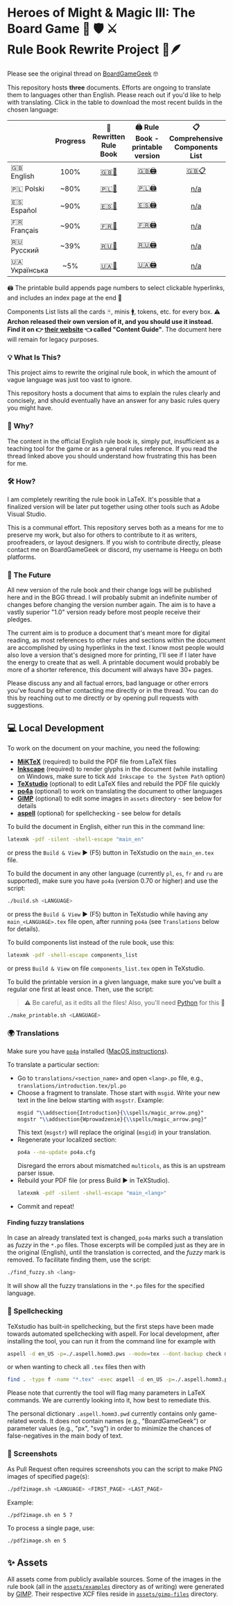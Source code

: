 # Heroes of Might & Magic III: The Board Game 🐴 🛡️ ⚔️️<br>Rule Book Rewrite Project 📜🪶

Please see the original thread on [BoardGameGeek](https://boardgamegeek.com/thread/3235221/rule-book-rewrite-project/page/1) 🤓

This repository hosts **three** documents.
Efforts are ongoing to translate them to languages other than English.
Please reach out if you'd like to help with translating.
Click in the table to download the most recent builds in the chosen language:

|               | Progress |                                📜 **Rewritten Rule Book**                                 |                              🖨️ **Rule Book - printable version**                              |                                         📋 **Comprehensive Components List**                                         |
|:--------------|:--------:|:-----------------------------------------------------------------------------------------:|:-----------------------------------------------------------------------------------------------:|:--------------------------------------------------------------------------------------------------------------------:|
| 🇬🇧 English  |   100%   | [🇬🇧📜](https://raw.githubusercontent.com/qwrtln/Homm3BG-build-artifacts/en/main_en.pdf) | [🇬🇧🖨️](https://raw.githubusercontent.com/qwrtln/Homm3BG-build-artifacts/en/printable_en.pdf) | [🇬🇧📋](https://raw.githubusercontent.com/qwrtln/Homm3BG-build-artifacts/components_list_en/components_list_en.pdf) |
| 🇵🇱 Polski   |   ~80%   | [🇵🇱📜](https://raw.githubusercontent.com/qwrtln/Homm3BG-build-artifacts/pl/main_pl.pdf) | [🇵🇱🖨️](https://raw.githubusercontent.com/qwrtln/Homm3BG-build-artifacts/pl/printable_pl.pdf) |  [n/a](https://raw.githubusercontent.com/qwrtln/Homm3BG-build-artifacts/components_list_pl/components_list_pl.pdf)   |
| 🇪🇸 Español  |   ~90%   | [🇪🇸📜](https://raw.githubusercontent.com/qwrtln/Homm3BG-build-artifacts/es/main_es.pdf) | [🇪🇸🖨️](https://raw.githubusercontent.com/qwrtln/Homm3BG-build-artifacts/es/printable_es.pdf) |  [n/a](https://raw.githubusercontent.com/qwrtln/Homm3BG-build-artifacts/components_list_es/components_list_es.pdf)   |
| 🇫🇷 Français |   ~90%   | [🇫🇷📜](https://raw.githubusercontent.com/qwrtln/Homm3BG-build-artifacts/fr/main_fr.pdf) | [🇫🇷🖨️](https://raw.githubusercontent.com/qwrtln/Homm3BG-build-artifacts/fr/printable_fr.pdf) |  [n/a](https://raw.githubusercontent.com/qwrtln/Homm3BG-build-artifacts/components_list_fr/components_list_fr.pdf)   |
| 🇷🇺 Русский  |   ~39%   | [🇷🇺📜](https://raw.githubusercontent.com/qwrtln/Homm3BG-build-artifacts/ru/main_ru.pdf) | [🇷🇺🖨️](https://raw.githubusercontent.com/qwrtln/Homm3BG-build-artifacts/ru/printable_ru.pdf) |  [n/a](https://raw.githubusercontent.com/qwrtln/Homm3BG-build-artifacts/components_list_ru/components_list_ru.pdf)   |
| 🇺🇦 Українська  |   ~5%   | [🇺🇦📜](https://raw.githubusercontent.com/qwrtln/Homm3BG-build-artifacts/ua/main_ua.pdf) | [🇺🇦🖨️](https://raw.githubusercontent.com/qwrtln/Homm3BG-build-artifacts/ua/printable_ua.pdf) |  [n/a](https://raw.githubusercontent.com/qwrtln/Homm3BG-build-artifacts/components_list_ua/components_list_ua.pdf)   |

🖨️ The printable build appends page numbers to select clickable hyperlinks, and includes an index page at the end 🤞

Components List lists all the cards 🃏, minis 🚹, tokens, etc. for every box. ⚠️ ️️**Archon released their own version of it, and you should use it instead. Find it on 👉 [their website](https://archon-studio.com/downloads/heroes-iii) 👈 called "Content Guide"**.
The document here will remain for legacy purposes.

### 💡 What Is This?

This project aims to rewrite the original rule book, in which the amount of vague language was just too vast to ignore.

This repository hosts a document that aims to explain the rules clearly and concisely, and should eventually have an answer for any basic rules query you might have.

### 🤔 Why?

The content in the official English rule book is, simply put, insufficient as a teaching tool for the game or as a general rules reference.
If you read the thread linked above you should understand how frustrating this has been for me.

### 🛠️ How?

I am completely rewriting the rule book in LaTeX.
It's possible that a finalized version will be later put together using other tools such as Adobe Visual Studio.

This is a communal effort.
This repository serves both as a means for me to preserve my work, but also for others to contribute to it as writers, proofreaders, or layout designers.
If you wish to contribute directly, please contact me on BoardGameGeek or discord, my username is Heegu on both platforms.

### 🔮 The Future

All new version of the rule book and their change logs will be published here and in the BGG thread.
I will probably submit an indefinite number of changes before changing the version number again.
The aim is to have a vastly superior "1.0" version ready before most people receive their pledges.

The current aim is to produce a document that's meant more for digital reading, as most references to other rules and sections within the document are accomplished by using hyperlinks in the text.
I know most people would also love a version that's designed more for printing, I'll see if I later have the energy to create that as well.
A printable document would probably be more of a shorter reference, this document will always have 30+ pages.

Please discuss any and all factual errors, bad language or other errors you've found by either contacting me directly or in the thread.
You can do this by reaching out to me directly or by opening pull requests with suggestions.

## 💻 Local Development

To work on the document on your machine, you need the following:

- [**MiKTeX**](https://miktex.org/) (required) to build the PDF file from LaTeX files
- [**Inkscape**](https://inkscape.org/) (required) to render glyphs in the document (while installing on Windows, make sure to tick `Add Inkscape to the System Path` option)
- [**TeXstudio**](https://www.texstudio.org/) (optional) to edit LaTeX files and rebuild the PDF file quickly
- [**po4a**](https://po4a.org/index.php.en) (optional) to work on translating the document to other languages
- [**GIMP**](https://www.gimp.org/) (optional) to edit some images in `assets` directory - see below for details
- [**aspell**](http://aspell.net/) (optional) for spellchecking - see below for details

To build the document in English, either run this in the command line:

```bash
latexmk -pdf -silent -shell-escape "main_en"
```

or press the `Build & View` ▶️ (F5) button in TeXstudio on the `main_en.tex` file.

To build the document in any other language (currently `pl`, `es`, `fr` and `ru` are supported), make sure you have `po4a` (version 0.70 or higher) and use the script:

```bash
./build.sh <LANGUAGE>
```

or press the `Build & View` ▶️ (F5) button in TeXstudio while having any `main_<LANGUAGE>.tex` file open, after running `po4a` (see `Translations` below for details).

To build components list instead of the rule book, use this:

```bash
latexmk -pdf -shell-escape components_list
```

or press `Build & View` on file `components_list.tex` open in TeXstudio.

To build the printable version in a given language, make sure you've built a regular one first at least once.
Then, use the script:

> ⚠️ Be careful, as it edits all the files!
> Also, you'll need [Python](https://www.python.org/) for this 🐍

```bash
./make_printable.sh <LANGUAGE>
```

### 🌍 Translations

Make sure you have [`po4a`](https://po4a.org/index.php.en) installed ([MacOS instructions](https://formulae.brew.sh/formula/po4a)).

To translate a particular section:

- Go to `translations/<section_name>` and open `<lang>.po` file, e.g., `translations/introduction.tex/pl.po`
- Choose a fragment to translate. Those start with `msgid`. Write your new text in the line below starting with `msgstr`. Example:
    ```tex
    msgid "\\addsection{Introduction}{\\spells/magic_arrow.png}"
    msgstr "\\addsection{Wprowadzenie}{\\spells/magic_arrow.png}"
    ```
  This text (`msgstr`) will replace the original (`msgid`) in your translation.
- Regenerate your localized section:
    ```bash
    po4a --no-update po4a.cfg
    ```
  Disregard the errors about mismatched `multicols`, as this is an upstream parser issue.
- Rebuild your PDF file (or press Build ▶️ in TeXStudio).
   ```bash
   latexmk -pdf -silent -shell-escape "main_<lang>"
   ```
- Commit and repeat!

#### Finding fuzzy translations

In case an already translated text is changed, `po4a` marks such a translation as _fuzzy_ in the `*.po` files.
Those excerpts will be compiled just as they are in the original (English), until the translation is corrected, and the _fuzzy_ mark is removed.
To facilitate finding them, use the script:

```bash
./find_fuzzy.sh <lang>
```

It will show all the fuzzy translations in the `*.po` files for the specified language.


### 🔎 Spellchecking

TeXstudio has built-in spellchecking, but the first steps have been made towards automated spellchecking with aspell.
For local development, after installing the tool, you can run it from the command line for example with

```bash
aspell -d en_US -p=./.aspell.homm3.pws --mode=tex --dont-backup check main.tex
```

or when wanting to check all `.tex` files then with

```bash
find . -type f -name "*.tex" -exec aspell -d en_US -p=./.aspell.homm3.pws --mode=tex --dont-backup check {} \;
```

Please note that currently the tool will flag many parameters in LaTeX commands.
We are currently looking into it, how best to remediate this.

The personal dictionary `.aspell.homm3.pwd` currently contains only game-related words.
It does not contain names (e.g., "BoardGameGeek") or parameter values (e.g., "px", "svg") in order to minimize the chances of false-negatives in the main body of text.

### 📸 Screenshots

As Pull Request often requires screenshots you can the script to make PNG images of specified page(s):

```bash
./pdf2image.sh <LANGUAGE> <FIRST_PAGE> <LAST_PAGE>
```

Example:

```bash
./pdf2image.sh en 5 7
```

To process a single page, use:

```bash
./pdf2image.sh en 5
```

## ✨ Assets

All assets come from publicly available sources.
Some of the images in the rule book (all in the [`assets/examples`](https://github.com/Heegu-sama/Homm3BG/tree/main/assets/examples) directory as of writing) were generated by [GIMP](https://www.gimp.org/).
Their respective XCF files reside in [`assets/gimp-files`](https://github.com/Heegu-sama/Homm3BG/tree/main/assets/gimp-files) directory.
